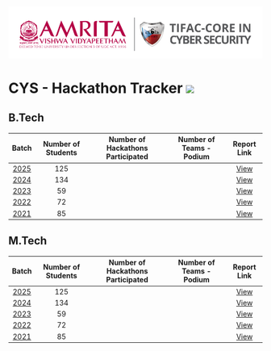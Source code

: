 <p align="center">
  <img src="https://raw.githubusercontent.com/Amrita-TIFAC-Cyber/CYS-RAM/refs/heads/main/Assets/AVV_TIFAC-CORE_in_Cyber_Security.png" alt ="AMRITA-TIFAC-CYBER" width="880" />
</p>


# CYS - Hackathon Tracker ![](https://img.shields.io/badge/-Live-brightgreen)

## B.Tech
|         Batch         | Number of Students | Number of Hackathons Participated | Number of Teams - Podium |     Report Link     |
|:---------------------:|:------------------:|:---------------------------------:|:------------------------:|:-------------------:|
|  [2025](BTech/2025)   |         125        |                                   |                          | [View](BTech/2025)  |
|  [2024](BTech/2024)   |         134        |                                   |                          | [View](BTech/2024)  |
|  [2023](BTech/2023)   |         59         |                                   |                          | [View](BTech/2023)  |
|  [2022](BTech/2022)   |         72         |                                   |                          | [View](BTech/2022)  |
|  [2021](BTech/2021)   |         85         |                                   |                          | [View](BTech/2021)  |

## M.Tech
|         Batch         | Number of Students | Number of Hackathons Participated | Number of Teams - Podium |     Report Link     |
|:---------------------:|:------------------:|:---------------------------------:|:------------------------:|:-------------------:|
|  [2025](MTech/2025)   |         125        |                                   |                          | [View](MTech/2025)  |
|  [2024](MTech/2024)   |         134        |                                   |                          | [View](MTech/2024)  |
|  [2023](MTech/2023)   |         59         |                                   |                          | [View](MTech/2023)  | 
|  [2022](MTech/2022)   |         72         |                                   |                          | [View](MTech/2022)  |
|  [2021](MTech/2021)   |         85         |                                   |                          | [View](MTech/2021)  |

